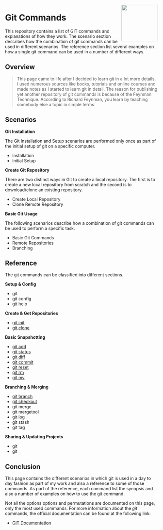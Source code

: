 <img
    src="https://raw.githubusercontent.com/Code2Bits/Git-Commands/master/images/git.png"
    width="120"
    align="right"
/>
# Git Commands
This repository contains a list of GIT commands and explanations of how they work. The scenario
section describes how the combination of git commands can be used in different scenarios. The
reference section list several examples on how a single git command can be used in a number
of different ways.

## Overview
> This page came to life after I decided to learn git in a lot more details. I used numerous sources
like books, tutorials and online courses and made notes as I started to learn git in detail. The reason
for publishing yet another repository of git commands is because of the Feynman Technique. According to
Richard Feynman, you learn by teaching somebody else a topic in simple terms.

## Scenarios
**Git Installation**

The Git Installation and Setup scenarios are performed only once as part of the initial setup of
git on a specific computer.
* Installation
* Initial Setup

**Create Git Repository**

There are two distinct ways in Git to create a local repository. The first is to create a new local
repository from scratch and the second is to download/clone an existing repository.
* Create Local Repository
* Clone Remote Repository

**Basic Git Usage**

The following scenarios describe how a combination of git commands can be used to perform a specific
task.
* Basic Git Commands
* Remote Repositories
* Branching


## Reference
The git commands can be classified into different sections.

**Setup & Config**
* git
* git config
* git help

**Create & Get Repositories**
* [git init](commands/git-init.md)
* [git clone](commands/git-clone.md)

**Basic Snapshotting**
* [git add](commands/git-add.md)
* [git status](commands/git-status.md)
* [git diff](commands/git-diff.md)
* [git commit](commands/git-commit.md)
* [git reset](commands/git-reset.md)
* [git rm](commands/git-rm.md)
* [git mv](commands/git-mv.md)

**Branching & Merging**
* [git branch](commands/git-branch.md)
* [git checkout](commands/git-checkout.md)
* git merge
* git mergetool
* git log
* git stash
* git tag

**Sharing & Updating Projects**
* git
* git

## Conclusion
This page contains the different scenarios in which git is used in a day to day fashion
as part of my work and also a reference to some of those commands. As part of the reference,
each command list the synopsis and also a number of examples on how to use the git command.

Not all the options options and permutations are documented on this page, only the most used commands.
For more information about the *git* commands, the official documentation can be found at the following link:

* [GIT Documentation](https://git-scm.com/docs/git-init)
